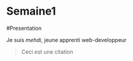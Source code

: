 # Semaine1

#Presentation

Je suis _mehdi_, jeune apprenti web-developpeur  


>Ceci est une citation



